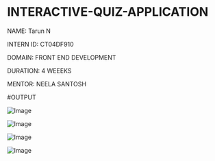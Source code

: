 # INTERACTIVE-QUIZ-APPLICATION

NAME: Tarun N

INTERN ID: CT04DF910

DOMAIN: FRONT END DEVELOPMENT

DURATION: 4 WEEEKS

MENTOR: NEELA SANTOSH

#OUTPUT

![Image](https://github.com/user-attachments/assets/287c9e15-db20-4eb3-b026-6e637997f29f)

![Image](https://github.com/user-attachments/assets/08651463-90a3-462d-bac6-7846d473a8e9)

![Image](https://github.com/user-attachments/assets/430fa74b-63a9-4483-a935-aa6c96529f4d)

![Image](https://github.com/user-attachments/assets/e106b1f8-ac77-4353-8050-07e348713f48)

